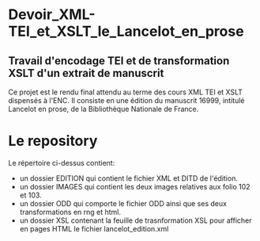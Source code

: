 # Devoir_XML-TEI_et_XSLT_le_Lancelot_en_prose

## Travail d'encodage TEI et de transformation XSLT d'un extrait de manuscrit

Ce projet est le rendu final attendu au terme des cours XML TEI et XSLT dispensés à l'ENC.
Il consiste en une édition du manuscrit 16999, intitulé Lancelot en prose, de la Bibliothèque Nationale de France.

# Le repository

Le répertoire ci-dessus contient:
- un dossier EDITION qui contient le fichier XML et DITD de l'édition.
- un dossier IMAGES qui contient les deux images relatives aux folio 102 et 103.
- un dossier ODD qui comporte le fichier ODD ainsi que ses deux transformations en rng et html.
- un dossier XSL contenant la feuille de trasnformation XSL pour afficher en pages HTML le fichier lancelot_edition.xml
